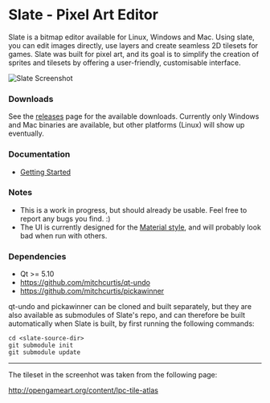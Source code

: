 # Slate - Pixel Art Editor

Slate is a bitmap editor available for Linux, Windows and Mac. Using slate, you can edit images directly, use layers and create seamless 2D tilesets for games. Slate was built for pixel art,  and its goal is to simplify the creation of sprites and tilesets by offering a user-friendly, customisable interface.  

![Slate Screenshot](https://github.com/mitchcurtis/slate/blob/master/slate.png "Slate")

### Downloads ###

See the [releases](https://github.com/mitchcurtis/slate/releases) page for the available downloads. Currently only Windows and Mac binaries are available, but other platforms (Linux) will show up eventually.

### Documentation ###
- [Getting Started](https://github.com/mitchcurtis/slate/blob/master/doc/getting-started.md)

### Notes ###
- This is a work in progress, but should already be usable. Feel free to report any bugs you find. :)
- The UI is currently designed for the [Material style](http://doc.qt.io/qt-5/qtquickcontrols2-material.html), and will probably look bad when run with others.

### Dependencies ###

* Qt >= 5.10
* https://github.com/mitchcurtis/qt-undo
* https://github.com/mitchcurtis/pickawinner

qt-undo and pickawinner can be cloned and built separately, but they are also available as submodules of Slate's repo, and can therefore be built automatically when
Slate is built, by first running the following commands:

    cd <slate-source-dir>
    git submodule init
    git submodule update

---

The tileset in the screenhot was taken from the following page:

http://opengameart.org/content/lpc-tile-atlas
